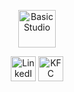 <p align="center"><a href="https://www.basicstudio.cloud"><img alt="BasicStudio" src="https://basicstudio.cloud/assets/img/basic-studio.svg" height="60px" /></a></p>
<p align="center">
  <a href="https://www.linkedin.com/in/ataler/"><img alt="LinkedIn" src="https://img.shields.io/badge/-LinkedIn-blue?style=flat-square&logo=linkedin" height="40px" /></a>
  <a href="https://kfc.basicstudio.cloud"><img alt="KFC BasicStudio" src="https://basicstudio.cloud/assets/img/kfc-_-coupons-hub.svg" height="40px" /></a>
</p>
